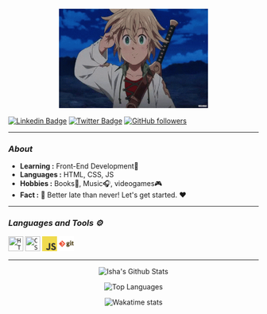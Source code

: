 <p align="center">
  <img width="300" height="200" src="https://github.com/LOsioChico/LOsioChico/blob/main/meliodas-yo-zeldris.gif">
</p>

[![Linkedin Badge](https://img.shields.io/badge/-LOsioChico-blue?style=flat-square&logo=Linkedin&logoColor=white&link=https://www.linkedin.com/in/losiochico//)](https://www.linkedin.com/in/losiochico/)
[![Twitter Badge](https://img.shields.io/badge/-osiochico-1ca0f1?style=flat-square&logo=twitter&logoColor=white&link=https://twitter.com/osiochico)](https://twitter.com/osiochico)
[![GitHub followers](https://img.shields.io/github/followers/LOsioChico.svg?style=social&label=Follow&maxAge=2592000)](https://github.com/LOsioChico?tab=followers)

------------------------------------------------------------------------------------------------------------------------------------------------------------------

### <i>About</i>

-  **Learning :** Front-End Development🎨
-  **Languages :** HTML, CSS, JS
-  **Hobbies :** Books📕, Music🎧, videogames🎮 
-  **Fact :** 🚀 Better late than never! Let's get started. ❤️

------------------------------------------------------------------------------------------------------------------------------------------------------------------

### <i>Languages and Tools ⚙</i>
<code><img width="30px" height="30" src="https://upload.wikimedia.org/wikipedia/commons/thumb/6/61/HTML5_logo_and_wordmark.svg/2048px-HTML5_logo_and_wordmark.svg.png" title="HTML5"></code>
<code><img width="30px" height="30" src="https://upload.wikimedia.org/wikipedia/commons/thumb/d/d5/CSS3_logo_and_wordmark.svg/1200px-CSS3_logo_and_wordmark.svg.png" title="CSS3"></code>
<code><img width="30px" height="30" src="https://raw.githubusercontent.com/github/explore/80688e429a7d4ef2fca1e82350fe8e3517d3494d/topics/javascript/javascript.png" title="javascript"></code>
<code><img width="30px" height="30" src="https://raw.githubusercontent.com/github/explore/80688e429a7d4ef2fca1e82350fe8e3517d3494d/topics/git/git.png" title="git"></code>

------------------------------------------------------------------------------------------------------------------------------------------------------------------

<p align="center">
  <img alt="Isha's Github Stats" src="https://github-readme-stats.vercel.app/api?username=LOsioChico&show_icons=true&theme=gotham">
</p>

<p align="center">
  <img alt="Top Languages" src="https://github-readme-stats.vercel.app/api/top-langs/?username=LOsioChico&show_icons=true&theme=gotham">
</p>

<p align="center">
  <img alt="Wakatime stats" src="https://github-readme-stats.vercel.app/api/wakatime?username=LOsioChico">
  </p>
